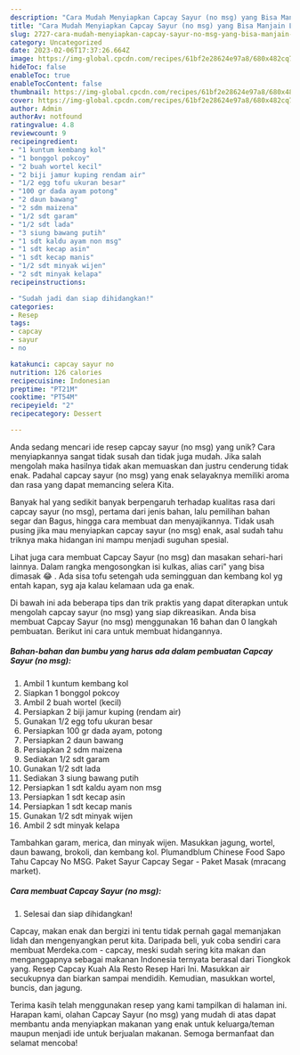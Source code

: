 ```yaml
---
description: "Cara Mudah Menyiapkan Capcay Sayur (no msg) yang Bisa Manjain Lidah"
title: "Cara Mudah Menyiapkan Capcay Sayur (no msg) yang Bisa Manjain Lidah"
slug: 2727-cara-mudah-menyiapkan-capcay-sayur-no-msg-yang-bisa-manjain-lidah
category: Uncategorized
date: 2023-02-06T17:37:26.664Z
image: https://img-global.cpcdn.com/recipes/61bf2e28624e97a8/680x482cq70/capcay-sayur-no-msg-foto-resep-utama.jpg
hideToc: false
enableToc: true
enableTocContent: false
thumbnail: https://img-global.cpcdn.com/recipes/61bf2e28624e97a8/680x482cq70/capcay-sayur-no-msg-foto-resep-utama.jpg
cover: https://img-global.cpcdn.com/recipes/61bf2e28624e97a8/680x482cq70/capcay-sayur-no-msg-foto-resep-utama.jpg
author: Admin
authorAv: notfound
ratingvalue: 4.8
reviewcount: 9
recipeingredient:
- "1 kuntum kembang kol"
- "1 bonggol pokcoy"
- "2 buah wortel kecil"
- "2 biji jamur kuping rendam air"
- "1/2 egg tofu ukuran besar"
- "100 gr dada ayam potong"
- "2 daun bawang"
- "2 sdm maizena"
- "1/2 sdt garam"
- "1/2 sdt lada"
- "3 siung bawang putih"
- "1 sdt kaldu ayam non msg"
- "1 sdt kecap asin"
- "1 sdt kecap manis"
- "1/2 sdt minyak wijen"
- "2 sdt minyak kelapa"
recipeinstructions:

- "Sudah jadi dan siap dihidangkan!"
categories:
- Resep
tags:
- capcay
- sayur
- no

katakunci: capcay sayur no 
nutrition: 126 calories
recipecuisine: Indonesian
preptime: "PT21M"
cooktime: "PT54M"
recipeyield: "2"
recipecategory: Dessert

---
```





Anda sedang mencari ide resep capcay sayur (no msg) yang unik? Cara menyiapkannya sangat tidak susah dan tidak juga mudah. Jika salah mengolah maka hasilnya tidak akan memuaskan dan justru cenderung tidak enak. Padahal capcay sayur (no msg) yang enak selayaknya memiliki aroma dan rasa yang dapat memancing selera Kita.





Banyak hal yang sedikit banyak berpengaruh terhadap kualitas rasa dari capcay sayur (no msg), pertama dari jenis bahan, lalu pemilihan bahan segar dan Bagus, hingga cara membuat dan menyajikannya. Tidak usah pusing jika mau menyiapkan capcay sayur (no msg) enak,      asal sudah tahu triknya maka hidangan ini mampu menjadi suguhan spesial.














Lihat juga cara membuat Capcay Sayur (no msg) dan masakan sehari-hari lainnya. Dalam rangka mengosongkan isi kulkas, alias cari&#34; yang bisa dimasak 😂 ️. Ada sisa tofu setengah uda semingguan dan kembang kol yg entah kapan, syg aja kalau kelamaan uda ga enak.






Di bawah ini ada beberapa tips dan trik praktis yang dapat diterapkan untuk mengolah capcay sayur (no msg) yang siap dikreasikan. Anda bisa membuat Capcay Sayur (no msg) menggunakan 16 bahan dan 0 langkah pembuatan. Berikut ini cara untuk membuat hidangannya.

<!--inarticleads1-->

##### Bahan-bahan dan bumbu yang harus ada dalam pembuatan Capcay Sayur (no msg):

1. Ambil 1 kuntum kembang kol
1. Siapkan 1 bonggol pokcoy
1. Ambil 2 buah wortel (kecil)
1. Persiapkan 2 biji jamur kuping (rendam air)
1. Gunakan 1/2 egg tofu ukuran besar
1. Persiapkan 100 gr dada ayam, potong
1. Persiapkan 2 daun bawang
1. Persiapkan 2 sdm maizena
1. Sediakan 1/2 sdt garam
1. Gunakan 1/2 sdt lada
1. Sediakan 3 siung bawang putih
1. Persiapkan 1 sdt kaldu ayam non msg
1. Persiapkan 1 sdt kecap asin
1. Persiapkan 1 sdt kecap manis
1. Gunakan 1/2 sdt minyak wijen
1. Ambil 2 sdt minyak kelapa


Tambahkan garam, merica, dan minyak wijen. Masukkan jagung, wortel, daun bawang, brokoli, dan kembang kol. Plumandblum Chinese Food Sapo Tahu Capcay No MSG. Paket Sayur Capcay Segar - Paket Masak (mracang market). 

<!--inarticleads2-->

##### Cara membuat Capcay Sayur (no msg):


1. Selesai dan siap dihidangkan!

Capcay, makan enak dan bergizi ini tentu tidak pernah gagal memanjakan lidah dan mengenyangkan perut kita. Daripada beli, yuk coba sendiri cara membuat Merdeka.com - capcay, meski sudah sering kita makan dan menganggapnya sebagai makanan Indonesia ternyata berasal dari Tiongkok yang. Resep Capcay Kuah Ala Resto Resep Hari Ini. Masukkan air secukupnya dan biarkan sampai mendidih. Kemudian, masukkan wortel, buncis, dan jagung. 

Terima kasih telah menggunakan resep yang kami tampilkan di halaman ini. Harapan kami, olahan Capcay Sayur (no msg) yang mudah di atas dapat membantu anda menyiapkan makanan yang enak untuk keluarga/teman maupun menjadi ide untuk berjualan makanan. Semoga bermanfaat dan selamat mencoba!
